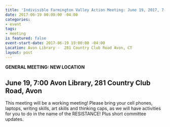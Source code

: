 ```yaml
---
title: 'Indivisible Farmington Valley Action Meeting: June 19, 2017, 7-9 pm'
date: 2017-06-19 00:00:00 -04:00
categories:
- event
tags:
- meeting
is featured: false
event-start-date: 2017-06-19 19:00:00 -04:00
Location: Avon Library -  281 Country Club Road Avon, CT
layout: post
---
```


**GENERAL MEETING: NEW LOCATION**
## June 19, 7:00 Avon Library, 281 Country Club Road, Avon
This meeting will be a working meeting! Please bring your cell phones, laptops, writing skills, art skills and thinking caps, as we will have activities for you to do in the name of the RESISTANCE!  Plus short committee updates.
